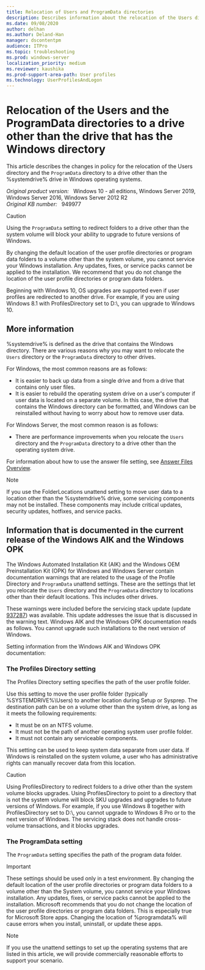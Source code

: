 ```yaml
---
title: Relocation of Users and ProgramData directories
description: Describes information about the relocation of the Users directory and ProgramData directory to a drive other than the %systemdrive% in Windows.
ms.date: 09/08/2020
author: delhan
ms.author: Deland-Han
manager: dscontentpm
audience: ITPro
ms.topic: troubleshooting
ms.prod: windows-server
localization_priority: medium
ms.reviewer: kaushika
ms.prod-support-area-path: User profiles
ms.technology: UserProfilesAndLogon
---
```

# Relocation of the Users and the ProgramData directories to a drive other than the drive that has the Windows directory

This article describes the changes in policy for the relocation of the Users directory and the `ProgramData` directory to a drive other than the %systemdrive% drive in Windows operating systems.

_Original product version:_ &nbsp; Windows 10 - all editions, Windows Server 2019, Windows Server 2016, Windows Server 2012 R2  
_Original KB number:_ &nbsp; 949977

> [!CAUTION]
> Using the `ProgramData` setting to redirect folders to a drive other than the system volume will block your ability to upgrade to future versions of Windows.
>
> By changing the default location of the user profile directories or program data folders to a volume other than the system volume, you cannot service your Windows installation. Any updates, fixes, or service packs cannot be applied to the installation. We recommend that you do not change the location of the user profile directories or program data folders.
>
> Beginning with Windows 10, OS upgrades are supported even if user profiles are redirected to another drive. For example, if you are using Windows 8.1 with ProfilesDirectory set to D:\\, you can upgrade to Windows 10.

## More information

%systemdrive% is defined as the drive that contains the Windows directory. There are various reasons why you may want to relocate the `Users` directory or the `ProgramData` directory to other drives.

For Windows, the most common reasons are as follows:

- It is easier to back up data from a single drive and from a drive that contains only user files.
- It is easier to rebuild the operating system drive on a user's computer if user data is located on a separate volume. In this case, the drive that contains the Windows directory can be formatted, and Windows can be reinstalled without having to worry about how to remove user data.

For Windows Server, the most common reason is as follows:

- There are performance improvements when you relocate the `Users` directory and the `ProgramData` directory to a drive other than the operating system drive.

For information about how to use the answer file setting, see [Answer Files Overview](/windows-hardware/manufacture/desktop/update-windows-settings-and-scripts-create-your-own-answer-file-sxs).

> [!NOTE]
> If you use the FolderLocations unattend setting to move user data to a location other than the %systemdrive% drive, some servicing components may not be installed. These components may include critical updates, security updates, hotfixes, and service packs.

## Information that is documented in the current release of the Windows AIK and the Windows OPK

The Windows Automated Installation Kit (AIK) and the Windows OEM Preinstallation Kit (OPK) for Windows and Windows Server contain documentation warnings that are related to the usage of the Profile Directory and `ProgramData` unattend settings. These are the settings that let you relocate the `Users` directory and the `ProgramData` directory to locations other than their default locations. This includes other drives.

These warnings were included before the servicing stack update (update [937287](https://support.microsoft.com/help/937287)) was available. This update addresses the issue that is discussed in the warning text. Windows AIK and the Windows OPK documentation reads as follows. You cannot upgrade such installations to the next version of Windows.

Setting information from the Windows AIK and Windows OPK documentation:

### The Profiles Directory setting

The Profiles Directory setting specifies the path of the user profile folder.

Use this setting to move the user profile folder (typically %SYSTEMDRIVE%\Users) to another location during Setup or Sysprep. The destination path can be on a volume other than the system drive, as long as it meets the following requirements:

- It must be on an NTFS volume.
- It must not be the path of another operating system user profile folder.
- It must not contain any serviceable components.

This setting can be used to keep system data separate from user data. If Windows is reinstalled on the system volume, a user who has administrative rights can manually recover data from this location.

> [!CAUTION]
> Using ProfilesDirectory to redirect folders to a drive other than the system volume blocks upgrades. Using ProfilesDirectory to point to a directory that is not the system volume will block SKU upgrades and upgrades to future versions of Windows. For example, if you use Windows 8 together with ProfilesDirectory set to D:\\, you cannot upgrade to Windows 8 Pro or to the next version of Windows. The servicing stack does not handle cross-volume transactions, and it blocks upgrades.

### The ProgramData setting

The `ProgramData` setting specifies the path of the program data folder.

> [!IMPORTANT]
> These settings should be used only in a test environment. By changing the default location of the user profile directories or program data folders to a volume other than the System volume, you cannot service your Windows installation. Any updates, fixes, or service packs cannot be applied to the installation. Microsoft recommends that you do not change the location of the user profile directories or program data folders. This is especially true for Microsoft Store apps. Changing the location of %programdata% will cause errors when you install, uninstall, or update these apps.

> [!NOTE]
> If you use the unattend settings to set up the operating systems that are listed in this article, we will provide commercially reasonable efforts to support your scenario.
